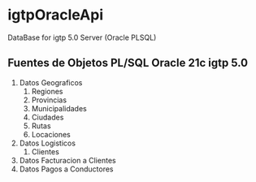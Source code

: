 # igtpOracleApi
DataBase for igtp 5.0 Server (Oracle PLSQL)

## Fuentes de Objetos PL/SQL Oracle 21c igtp 5.0

1. Datos Geograficos
    1. Regiones
    2. Provincias 
    3. Municipalidades
    4. Ciudades  
    5. Rutas 
    6. Locaciones 
2. Datos Logisticos
    1. Clientes
3. Datos Facturacion a Clientes
4. Datos Pagos a Conductores
